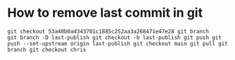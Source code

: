 # How to remove last commit in git

 `git checkout 53a40b0ad343701c1885c252aa3a268471e47e28
 git branch    
 git branch -D last-publish
 git checkout -b last-publish
 git push
 git push --set-upstream origin last-publish
 git checkout main
 git pull
 git branch
 git checkout chris`
